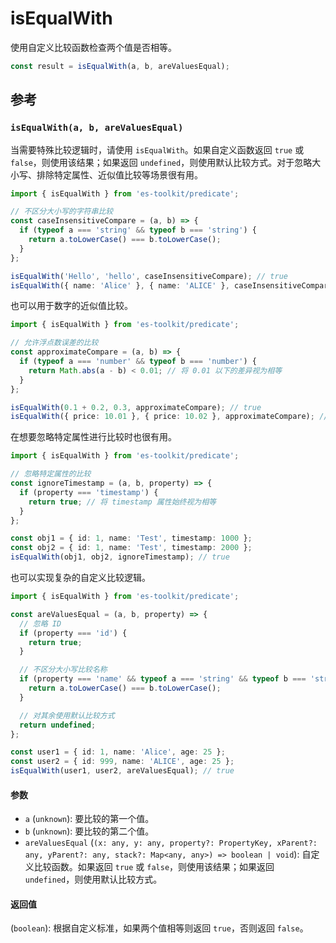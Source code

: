 # isEqualWith

使用自定义比较函数检查两个值是否相等。

```typescript
const result = isEqualWith(a, b, areValuesEqual);
```

## 参考

### `isEqualWith(a, b, areValuesEqual)`

当需要特殊比较逻辑时，请使用 `isEqualWith`。如果自定义函数返回 `true` 或 `false`，则使用该结果；如果返回 `undefined`，则使用默认比较方式。对于忽略大小写、排除特定属性、近似值比较等场景很有用。

```typescript
import { isEqualWith } from 'es-toolkit/predicate';

// 不区分大小写的字符串比较
const caseInsensitiveCompare = (a, b) => {
  if (typeof a === 'string' && typeof b === 'string') {
    return a.toLowerCase() === b.toLowerCase();
  }
};

isEqualWith('Hello', 'hello', caseInsensitiveCompare); // true
isEqualWith({ name: 'Alice' }, { name: 'ALICE' }, caseInsensitiveCompare); // true
```

也可以用于数字的近似值比较。

```typescript
import { isEqualWith } from 'es-toolkit/predicate';

// 允许浮点数误差的比较
const approximateCompare = (a, b) => {
  if (typeof a === 'number' && typeof b === 'number') {
    return Math.abs(a - b) < 0.01; // 将 0.01 以下的差异视为相等
  }
};

isEqualWith(0.1 + 0.2, 0.3, approximateCompare); // true
isEqualWith({ price: 10.01 }, { price: 10.02 }, approximateCompare); // true
```

在想要忽略特定属性进行比较时也很有用。

```typescript
import { isEqualWith } from 'es-toolkit/predicate';

// 忽略特定属性的比较
const ignoreTimestamp = (a, b, property) => {
  if (property === 'timestamp') {
    return true; // 将 timestamp 属性始终视为相等
  }
};

const obj1 = { id: 1, name: 'Test', timestamp: 1000 };
const obj2 = { id: 1, name: 'Test', timestamp: 2000 };
isEqualWith(obj1, obj2, ignoreTimestamp); // true
```

也可以实现复杂的自定义比较逻辑。

```typescript
import { isEqualWith } from 'es-toolkit/predicate';

const areValuesEqual = (a, b, property) => {
  // 忽略 ID
  if (property === 'id') {
    return true;
  }

  // 不区分大小写比较名称
  if (property === 'name' && typeof a === 'string' && typeof b === 'string') {
    return a.toLowerCase() === b.toLowerCase();
  }

  // 对其余使用默认比较方式
  return undefined;
};

const user1 = { id: 1, name: 'Alice', age: 25 };
const user2 = { id: 999, name: 'ALICE', age: 25 };
isEqualWith(user1, user2, areValuesEqual); // true
```

#### 参数

- `a` (`unknown`): 要比较的第一个值。
- `b` (`unknown`): 要比较的第二个值。
- `areValuesEqual` (`(x: any, y: any, property?: PropertyKey, xParent?: any, yParent?: any, stack?: Map<any, any>) => boolean | void`): 自定义比较函数。如果返回 `true` 或 `false`，则使用该结果；如果返回 `undefined`，则使用默认比较方式。

#### 返回值

(`boolean`): 根据自定义标准，如果两个值相等则返回 `true`，否则返回 `false`。
